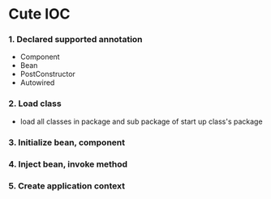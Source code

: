 # Cute IOC

### 1. Declared supported annotation

  - Component
  - Bean
  - PostConstructor
  - Autowired

### 2. Load class
   - load all classes in package and sub package of start up class's package

### 3. Initialize bean, component

### 4. Inject bean, invoke method

### 5. Create application context